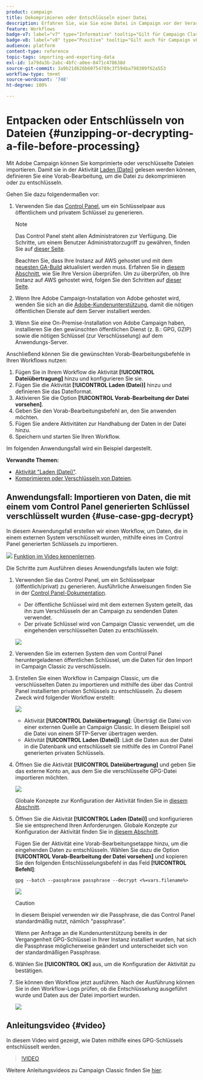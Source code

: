 ```yaml
---
product: campaign
title: Dekomprimieren oder Entschlüsseln einer Datei
description: Erfahren Sie, wie Sie eine Datei in Campaign vor der Verarbeitung dekomprimieren oder entschlüsseln
feature: Workflows
badge-v7: label="v7" type="Informative" tooltip="Gilt für Campaign Classic v7"
badge-v8: label="v8" type="Positive" tooltip="Gilt auch für Campaign v8"
audience: platform
content-type: reference
topic-tags: importing-and-exporting-data
exl-id: 1a79da3b-2abc-4bfc-a0ee-8471c478638d
source-git-commit: 3a9b21d626b60754789c3f594ba798309f62a553
workflow-type: tm+mt
source-wordcount: '748'
ht-degree: 100%

---
```


# Entpacken oder Entschlüsseln von Dateien {#unzipping-or-decrypting-a-file-before-processing}



Mit Adobe Campaign können Sie komprimierte oder verschlüsselte Dateien importieren. Damit sie in der Aktivität [Laden (Datei)](../../workflow/using/data-loading--file-.md) gelesen werden können, definieren Sie eine Vorab-Bearbeitung, um die Datei zu dekomprimieren oder zu entschlüsseln.

Gehen Sie dazu folgendermaßen vor:

1. Verwenden Sie das [Control Panel](https://experienceleague.adobe.com/docs/control-panel/using/instances-settings/gpg-keys-management.html?lang=de#decrypting-data), um ein Schlüsselpaar aus öffentlichem und privatem Schlüssel zu generieren.

   >[!NOTE]
   >
   >Das Control Panel steht allen Administratoren zur Verfügung. Die Schritte, um einem Benutzer Administratorzugriff zu gewähren, finden Sie auf [dieser Seite](https://experienceleague.adobe.com/docs/control-panel/using/discover-control-panel/managing-permissions.html?lang=de#discover-control-panel).
   >
   >Beachten Sie, dass Ihre Instanz auf AWS gehostet und mit dem [neuesten GA-Build](../../rn/using/rn-overview.md) aktualisiert werden muss. Erfahren Sie in [diesem Abschnitt](../../platform/using/launching-adobe-campaign.md#getting-your-campaign-version), wie Sie Ihre Version überprüfen. Um zu überprüfen, ob Ihre Instanz auf AWS gehostet wird, folgen Sie den Schritten auf [dieser Seite](https://experienceleague.adobe.com/docs/control-panel/using/faq.html?lang=de).

1. Wenn Ihre Adobe Campaign-Installation von Adobe gehostet wird, wenden Sie sich an die [Adobe-Kundenunterstützung](https://helpx.adobe.com/de/enterprise/admin-guide.html/enterprise/using/support-for-experience-cloud.ug.html), damit die nötigen öffentlichen Dienste auf dem Server installiert werden.
1. Wenn Sie eine On-Premise-Installation von Adobe Campaign haben, installieren Sie den gewünschten öffentlichen Dienst (z. B.: GPG, GZIP) sowie die nötigen Schlüssel (zur Verschlüsselung) auf dem Anwendungs-Server.

Anschließend können Sie die gewünschten Vorab-Bearbeitungsbefehle in Ihren Workflows nutzen:

1. Fügen Sie in Ihrem Workflow die Aktivität **[!UICONTROL Dateiübertragung]** hinzu und konfigurieren Sie sie.
1. Fügen Sie die Aktivität **[!UICONTROL Laden (Datei)]** hinzu und definieren Sie das Dateiformat.
1. Aktivieren Sie die Option **[!UICONTROL Vorab-Bearbeitung der Datei vorsehen]**.
1. Geben Sie den Vorab-Bearbeitungsbefehl an, den Sie anwenden möchten.
1. Fügen Sie andere Aktivitäten zur Handhabung der Daten in der Datei hinzu.
1. Speichern und starten Sie Ihren Workflow.

Im folgenden Anwendungsfall wird ein Beispiel dargestellt.

**Verwandte Themen:**

* [Aktivität &quot;Laden (Datei)&quot;](../../workflow/using/data-loading--file-.md).
* [Komprimieren oder Verschlüsseln von Dateien](../../workflow/using/how-to-use-workflow-data.md#zipping-or-encrypting-a-file).

## Anwendungsfall: Importieren von Daten, die mit einem vom Control Panel generierten Schlüssel verschlüsselt wurden {#use-case-gpg-decrypt}

In diesem Anwendungsfall erstellen wir einen Workflow, um Daten, die in einem externen System verschlüsselt wurden, mithilfe eines im Control Panel generierten Schlüssels zu importieren.

![](assets/do-not-localize/how-to-video.png) [Funktion im Video kennenlernen](#video).

Die Schritte zum Ausführen dieses Anwendungsfalls lauten wie folgt:

1. Verwenden Sie das Control Panel, um ein Schlüsselpaar (öffentlich/privat) zu generieren. Ausführliche Anweisungen finden Sie in der [Control Panel-Dokumentation](https://experienceleague.adobe.com/docs/control-panel/using/instances-settings/gpg-keys-management.html?lang=de#decrypting-data).

   * Der öffentliche Schlüssel wird mit dem externen System geteilt, das ihn zum Verschlüsseln der an Campaign zu sendenden Daten verwendet.
   * Der private Schlüssel wird von Campaign Classic verwendet, um die eingehenden verschlüsselten Daten zu entschlüsseln.

   ![](assets/gpg_generate.png)

1. Verwenden Sie im externen System den vom Control Panel heruntergeladenen öffentlichen Schlüssel, um die Daten für den Import in Campaign Classic zu verschlüsseln.

1. Erstellen Sie einen Workflow in Campaign Classic, um die verschlüsselten Daten zu importieren und mithilfe des über das Control Panel installierten privaten Schlüssels zu entschlüsseln. Zu diesem Zweck wird folgender Workflow erstellt:

   ![](assets/gpg_import_workflow.png)

   * Aktivität **[!UICONTROL Dateiübertragung]**: Überträgt die Datei von einer externen Quelle an Campaign Classic. In diesem Beispiel soll die Datei von einem SFTP-Server übertragen werden.
   * Aktivität **[!UICONTROL Laden (Datei)]**: Lädt die Daten aus der Datei in die Datenbank und entschlüsselt sie mithilfe des im Control Panel generierten privaten Schlüssels.

1. Öffnen Sie die Aktivität **[!UICONTROL Dateiübertragung]** und geben Sie das externe Konto an, aus dem Sie die verschlüsselte GPG-Datei importieren möchten.

   ![](assets/gpg_key_transfer.png)

   Globale Konzepte zur Konfiguration der Aktivität finden Sie in [diesem Abschnitt](../../workflow/using/file-transfer.md).

1. Öffnen Sie die Aktivität **[!UICONTROL Laden (Datei)]** und konfigurieren Sie sie entsprechend Ihren Anforderungen. Globale Konzepte zur Konfiguration der Aktivität finden Sie in [diesem Abschnitt](../../workflow/using/data-loading--file-.md).

   Fügen Sie der Aktivität eine Vorab-Bearbeitungsetappe hinzu, um die eingehenden Daten zu entschlüsseln. Wählen Sie dazu die Option **[!UICONTROL Vorab-Bearbeitung der Datei vorsehen]** und kopieren Sie den folgenden Entschlüsselungsbefehl in das Feld **[!UICONTROL Befehl]**:

   `gpg --batch --passphrase passphrase --decrypt <%=vars.filename%>`

   ![](assets/gpg_load.png)

   >[!CAUTION]
   >
   >In diesem Beispiel verwenden wir die Passphrase, die das Control Panel standardmäßig nutzt, nämlich &quot;passphrase&quot;.
   >
   >Wenn per Anfrage an die Kundenunterstützung bereits in der Vergangenheit GPG-Schlüssel in Ihrer Instanz installiert wurden, hat sich die Passphrase möglicherweise geändert und unterscheidet sich von der standardmäßigen Passphrase.

1. Wählen Sie **[!UICONTROL OK]** aus, um die Konfiguration der Aktivität zu bestätigen.

1. Sie können den Workflow jetzt ausführen. Nach der Ausführung können Sie in den Workflow-Logs prüfen, ob die Entschlüsselung ausgeführt wurde und Daten aus der Datei importiert wurden.

   ![](assets/gpg_run.png)

## Anleitungsvideo {#video}

In diesem Video wird gezeigt, wie Daten mithilfe eines GPG-Schlüssels entschlüsselt werden.

>[!VIDEO](https://video.tv.adobe.com/v/36482?quality=12)

Weitere Anleitungsvideos zu Campaign Classic finden Sie [hier](https://experienceleague.adobe.com/docs/campaign-classic-learn/tutorials/overview.html?lang=de).
